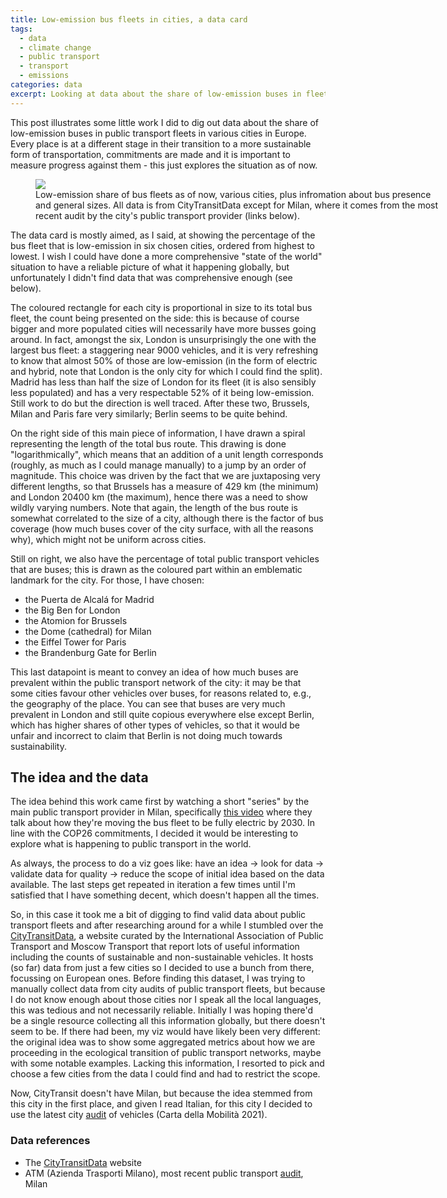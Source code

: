 ```yaml
---
title: Low-emission bus fleets in cities, a data card
tags:
  - data
  - climate change
  - public transport
  - transport
  - emissions
categories: data
excerpt: Looking at data about the share of low-emission buses in fleets from specific cities
---
```


This post illustrates some little work I did to dig out data about the share of low-emission buses in public transport fleets in various cities in Europe. Every place is at a different stage in their transition to a more sustainable form of transportation, commitments are made and it is important to measure progress against them - this just explores the situation as of now.

<figure class="align-center" style="width: 650px">
  <img src="{{ site.url }}{{site.posts_images_path}}eco-bus-fleets.jpg">
  <figcaption>Low-emission share of bus fleets as of now, various cities, plus infromation about bus presence and general sizes. All data is from CityTransitData except for Milan, where it comes from the most recent audit by the city's public transport provider (links below).</figcaption>
</figure>

The data card is mostly aimed, as I said, at showing the percentage of the bus fleet that is low-emission in six chosen cities, ordered from highest to lowest.
I wish I could have done a more comprehensive "state of the world" situation to have a reliable picture of what it happening globally, but unfortunately I didn't find data that was comprehensive enough (see below).

The coloured rectangle for each city is proportional in size to its total bus fleet, the count being presented on the side: this is because of course bigger and more populated cities will necessarily have more busses going around. In fact, amongst the six, London is unsurprisingly the one with the largest bus fleet: a staggering near 9000 vehicles, and it is very refreshing to know that almost 50% of those are low-emission (in the form of electric and hybrid, note that London is the only city for which I could find the split). Madrid has less than half the size of London for its fleet (it is also sensibly less populated) and has a very respectable 52% of it being low-emission. Still work to do but the direction is well traced. After these two, Brussels, Milan and Paris fare very similarly; Berlin seems to be quite behind.

On the right side of this main piece of information, I have drawn a spiral representing the length of the total bus route. This drawing is done "logarithmically", which means that an addition of a unit length corresponds (roughly, as much as I could manage manually) to a jump by an order of magnitude. This choice was driven by the fact that we are juxtaposing very different lengths, so that Brussels has a measure of 429 km (the minimum) and London 20400 km (the maximum), hence there was a need to show wildly varying numbers. Note that again, the length of the bus route is somewhat correlated to the size of a city, although there is the factor of bus coverage (how much buses cover of the city surface, with all the reasons why), which might not be uniform across cities.

Still on right, we also have the percentage of total public transport vehicles that are buses; this is drawn as the coloured part within an emblematic landmark for the city. For those, I have chosen:
* the Puerta de Alcalá for Madrid
* the Big Ben for London
* the Atomion for Brussels
* the Dome (cathedral) for Milan
* the Eiffel Tower for Paris
* the Brandenburg Gate for Berlin

This last datapoint is meant to convey an idea of how much buses are prevalent within the public transport network of the city: it may be that some cities favour other vehicles over buses, for reasons related to, e.g., the geography of the place. You can see that buses are very much prevalent in London and still quite copious everywhere else except Berlin, which has higher shares of other types of vehicles, so that it would be unfair and incorrect to claim that Berlin is not doing much towards sustainability.

## The idea and the data

The idea behind this work came first by watching a short "series" by the main public transport provider in Milan, specifically [this video](https://www.youtube.com/watch?v=AKMsaKF5O5s&t=1s) where they talk about how they're moving the bus fleet to be fully electric by 2030. In line with the COP26 commitments, I decided it would be interesting to explore what is happening to public transport in the world.

As always, the process to do a viz goes like: have an idea -> look for data -> validate data for quality -> reduce the scope of initial idea based on the data available. The last steps get repeated in iteration a few times until I'm satisfied that I have something decent, which doesn't happen all the times.

So, in this case it took me a bit of digging to find valid data about public transport fleets and after researching around for a while I stumbled over the [CityTransitData](https://citytransit.uitp.org/), a website curated by the International Association of Public Transport and Moscow Transport that report lots of useful information including the counts of sustainable and non-sustainable vehicles. It hosts (so far) data from just a few cities so I decided to use a bunch from there, focussing on European ones.
Before finding this dataset, I was trying to manually collect data from city audits of public transport fleets, but because I do not know enough about those cities nor I speak all the local languages, this was tedious and not necessarily reliable. Initially I was hoping there'd be a single resource collecting all this information globally, but there doesn't seem to be. If there had been, my viz would have likely been very different: the original idea was to show some aggregated metrics about how we are proceeding in the ecological transition of public transport networks, maybe with some notable examples. Lacking this information, I resorted to pick and choose a few cities from the data I could find and had to restrict the scope. 

Now, CityTransit doesn't have Milan, but because the idea stemmed from this city in the first place, and given I read Italian, for this city I decided to use the latest city [audit](https://www.atm.it/it/IlGruppo/Governance/Documents/Carta%20della%20Mobilit%C3%A0%202021.pdf) of vehicles (Carta della Mobilità 2021).

### Data references

* The [CityTransitData](https://citytransit.uitp.org/) website
* ATM (Azienda Trasporti Milano), most recent public transport [audit](https://www.atm.it/it/IlGruppo/Governance/Documents/Carta%20della%20Mobilit%C3%A0%202021.pdf), Milan
